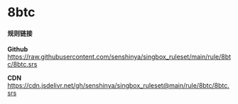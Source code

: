 # 8btc

#### 规则链接

**Github**
https://raw.githubusercontent.com/senshinya/singbox_ruleset/main/rule/8btc/8btc.srs

**CDN**
https://cdn.jsdelivr.net/gh/senshinya/singbox_ruleset@main/rule/8btc/8btc.srs